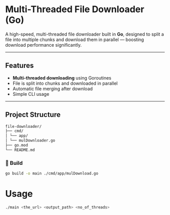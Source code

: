 # Multi-Threaded File Downloader (Go)

A high-speed, multi-threaded file downloader built in **Go**, designed to split a file into multiple chunks and download them in parallel — boosting download performance significantly.

---

## Features

-  **Multi-threaded downloading** using Goroutines
-  File is split into chunks and downloaded in parallel
-  Automatic file merging after download
-  Simple CLI usage

---

## Project Structure
```bash
file-downloader/
├── cmd/
│ └── app/
│ └── mulDownloader.go
├── go.mod
└── README.md
```

### 🔧 Build

```bash
go build -o main ./cmd/app/mulDownload.go
```

# Usage

```bash 
./main <the_url> <output_path> <no_of_threads>
```
